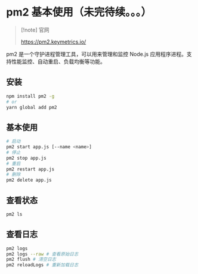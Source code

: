 # pm2 基本使用（未完待续。。。）

> [!note] 官网
>
> https://pm2.keymetrics.io/

pm2 是一个守护进程管理工具，可以用来管理和监控 Node.js 应用程序进程。支持性能监控、自动重启、负载均衡等功能。

## 安装

```bash
npm install pm2 -g
# or
yarn global add pm2
```

## 基本使用

```bash
# 启动
pm2 start app.js [--name <name>]
# 停止
pm2 stop app.js
# 重启
pm2 restart app.js
# 删除
pm2 delete app.js
```

## 查看状态

```bash
pm2 ls
```

## 查看日志

```bash
pm2 logs
pm2 logs --raw # 查看原始日志
pm2 flush # 清空日志
pm2 reloadLogs # 重新加载日志
```
